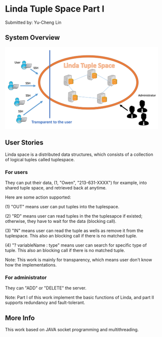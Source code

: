 # Linda Tuple Space Part I

Submitted by: Yu-Cheng Lin

## System Overview

<img src='https://raw.githubusercontent.com/owen31302/Linda-Tuple-Space-Part-I/master/ppt/Overview.png' title='Linda system Overview' width='' alt='Linda system Overview' />

## User Stories

Linda space is a distributed data structures, which consists of a collection of logical tuples called tuplespace.

### For users 
They can put their data, (1, "Owen", "213-631-XXXX") for example, into shared tuple space, and retrieved back at anytime.
 
Here are some action supported:

(1) "OUT" means user can put tuples into the tuplespace.

(2) "RD" means user can read tuples in the the tuplesapce if existed; otherwise, they have to wait for the data (blocking call).

(3) "IN" means user can read the tuple as wells as remove it from the tuplespace. This also an blocking call if there is no matched tuple.

(4) "? variableName : type" means user can search for specific type of tuple. This also an blocking call if there is no matched tuple.

Note: This work is mainly for transparency, which means user don't know how the implementations.

### For administrator
They can "ADD" or "DELETE" the server. 

Note: Part I of this work implement the basic functions of Linda, and part II supports redundancy and fault-tolerant.

## More Info

This work based on JAVA socket programming and multithreading.
